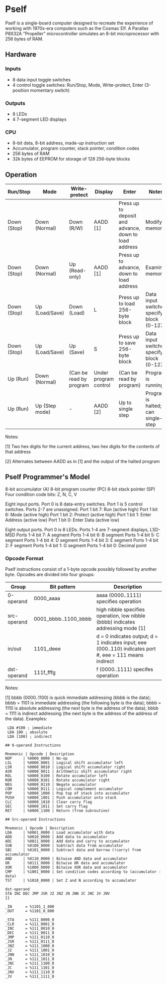 # Pself
Pself is a single-board computer designed to recreate the experience of working with 1970s-era
computers such as the Cosmac Elf. A Parallax P8X32A "Propeller" microcontroller simulates an 8-bit
microprocessor with 256 bytes of RAM.

## Hardware
### Inputs
- 8 data input toggle switches
- 4 control toggle switches: Run/Stop, Mode, Write-protect, Enter (3-position momentary switch)

### Outputs
- 8 LEDs
- 4 7-segment LED displays

### CPU
- 8-bit data, 8-bit address, made-up instruction set
- Accumulator, program counter, stack pointer, condition codes
- 256 bytes of RAM
- 32k bytes of EEPROM for storage of 128 256-byte blocks

## Operation
 Run/Stop | Mode           | Write-protect | Display |Enter               | Notes
----------|----------------|---------------|---------|--------------------|------
Down (Stop)| Down (Normal)  | Down (R/W)    | AADD [1]| Press up to deposit and advance, down to load address | Modify memory
Down (Stop)| Down (Normal)  | Up (Read-only)| AADD [1]| Press up to advance, down to load address | Examine memory
Down (Stop)| Up (Load/Save) | Down (Load)   | L       | Press up to load 256-byte block | Data input switches specify block (0-127)
Down (Stop)| Up (Load/Save) | Up (Save)   | S       | Press up to save 256-byte block |Data input switches specify block (0-127)
Up (Run)  | Down (Normal)  | (Can be read by program | Under program control | (Can be read by program) | Program is running
Up (Run)  | Up (Step mode) | -             | AADD [2]     | Up to single step  | Program is halted; can single-step

Notes:

[1] Two hex digits for the current address, two hex digits for the contents of that address

[2] Alternates between AADD as in [1] and the output of the halted program

## Pself Programmer's Model

8-bit accumulator (A)
8-bit program counter (PC)
8-bit stack pointer (SP)
Four condition code bits: Z, N, C, V

Eight input ports. Port 0 is 8 data-entry switches. Port 1 is 5 control switches. Ports 2-7 are unassigned.
Port 1 bit 7: Run (active high)
Port 1 bit 6: Mode (active high)
Port 1 bit 2: Protect (active high)
Port 1 bit 1: Enter Address (active low)
Port 1 bit 0: Enter Data (active low)

Eight output ports. Port 0 is 8 LEDs. Ports 1-4 are 7-segment displays, LSD-MSD
Ports 1-4 bit 7: A segment
Ports 1-4 bit 6: B segment
Ports 1-4 bit 5: C segment
Ports 1-4 bit 4: D segment
Ports 1-4 bit 3: E segment
Ports 1-4 bit 2: F segment
Ports 1-4 bit 1: G segment
Ports 1-4 bit 0: Decimal point

### Opcode Format

Pself instructions consist of a 1-byte opcode possibly followed by another byte.
Opcodes are divided into four groups:

Group    | Bit pattern               | Description   
---------|----------------------|---------------------------------------
0-operand   |0000_aaaa          | aaaa (0000..1111) specifies operation                   |
src-operand |0001_bbbb..1100_bbbb  | high nibble specifies operation, low nibble (bbbb) indicates addressing mode [1]
in/out      |1101_deee | d = 0 indicates output; d = 1 indicates input; eee (000..110) indicates port #, eee = 111 means indirect
dst-operand |111f_fffg | f (0000..1111) specifes operation

Notes:

[1] bbbb (0000..1100) is quick immediate addressing (bbbb is the data); bbbb = 1101 is immediate addressing (the following byte is the data); bbbb = 1110 is absolute addressing (the next byte is the address of the data); bbbb = 1111 is indirect addressing (the next byte is the address of the address of the data). Examples:
``` LDA #10 ; quick immediate
 LDA #100 ; immediate
 LDA 100 ; absolute
 LDA [100] ; indirect

## 0-operand Instructions

Mnemonic | Opcode | Description
NOP     | %0000_0000 | No-op
LSL     | %0000_0001 | Logical shift accumulator left
LSR     | %0000_0010 | Logical shift accumulator right
ASR     | %0000_0011 | Arithmetic shift accumulator right
ROL     | %0000_0100 | Rotate accumulator left
ROR     | %0000_0101 | Rotate accumulator right
NEG     | %0000_0110 | Negate accumulator
COM     | %0000_0111 | Logical complement accumulator
POP     | %0000_1000 | Pop top of stack into accumulator
PUSH    | %0000_1001 | Push accumulator onto stack
CLC     | %0000_1010 | Clear carry flag
SEC     | %0000_1011 | Set carry flag
RET     | %0000_1100 | Return (from subroutine)

## Src-operand Instructions

Mnemonic | Opcode | Description
LDA     | %0001_0000 | Load accumulator with data
ADD     | %0010_0000 | Add data to accumulator
ADC     | %0011_0000 | Add data and carry to accumulator
SUB     | %0100_0000 | Subtract data from accumulator
SBC     | %0101_0000 | Subtract data and borrow (!carry) from accumulator
AND     | %0110_0000 | Bitwise AND data and accumulator
OR      | %0111_0000 | Bitwise OR data and accumulator
XOR     | %1000_0000 | Bitwise XOR data and accumulator
CMP     | %1001_0000 | Set condition codes according to (accumulator - data)
TST     | %1010_0000 | Set Z and N according to accumulator

dst-operand
STA INC DEC JMP JSR JZ JNZ JN JNN JC JNC JV JNV
}}

_IN      = %1101_1_000
_OUT     = %1101_0_000

_STA     = %111_0000_0
_CLR     = %111_0001_0
_INC     = %111_0010_0
_DEC     = %111_0011_0
_JMP     = %111_0110_0
_JSR     = %111_0111_0
_JNZ     = %111_1000_0
_JZ      = %111_1001_0
_JNN     = %111_1010_0
_JN      = %111_1011_0
_JNC     = %111_1100_0
_JC      = %111_1101_0
_JNV     = %111_1110_0
_JV      = %111_1111_0

